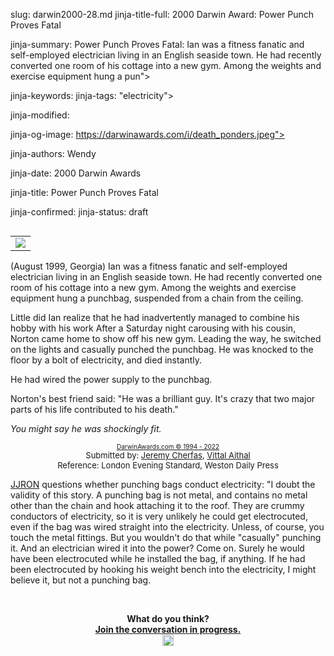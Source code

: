 slug: darwin2000-28.md
jinja-title-full: 2000 Darwin Award: Power Punch Proves Fatal

jinja-summary: Power Punch Proves Fatal: Ian was a fitness fanatic and self-employed electrician living in an English seaside town. He had recently converted one room of his cottage into a new gym. Among the weights and exercise equipment hung a pun">

jinja-keywords:
jinja-tags: "electricity">

jinja-modified:

jinja-og-image: https://darwinawards.com/i/death_ponders.jpeg">

jinja-authors: Wendy

jinja-date: 2000 Darwin Awards


jinja-title: Power Punch Proves Fatal


jinja-confirmed:
jinja-status: draft

<TABLE border=0 align=right><TR><TD align=center>
<A href="/cgi/search.pl?keywords=category%3Delectricity&swishindex=stories.data&show_description=yes&maxdisplay=10&maxresults=50"><IMG src="/i/icon/electricity.jpg" border=0></A>

</TD></TR></TABLE>

(August 1999, Georgia) <!-- Ian Norton, 25, of Weston-super-Mare. Best friend Jim Ford. --> Ian was a fitness fanatic and self-employed electrician living in an English seaside town. He had recently converted one room of his cottage into a new gym. Among the weights and exercise equipment hung a punchbag, suspended from a chain from the ceiling.

Little did Ian realize that he had inadvertently managed to combine his hobby with his work After a Saturday night carousing with his cousin, Norton came home to show off his new gym. Leading the way, he switched on the lights and casually punched the punchbag. He was knocked to the floor by a bolt of electricity, and died instantly.

He had wired the power supply to the punchbag.

Norton's best friend said: "He was a brilliant guy. It's crazy that two major parts of his life contributed to his death."
<P><I>You might say he was shockingly fit.</I>

<P align="center"><FONT size="-7"><A href="http://darwinawards.com/misc/copyright.html">DarwinAwards.com &copy; 1994 - 2022<BR>
</A></FONT><FONT size="-1">Submitted by: <A href="mailto:REMOVE-jcherfas@cix.co.uk">Jeremy Cherfas</A>, <A href="mailto:REMOVE-vittal.aithal@bigfoot.com">Vittal Aithal<BR>
</A></FONT><FONT size="-1">Reference: London Evening Standard, Weston Daily Press
</FONT>
<P><A href="mailto:REMOVE-jjron@mail-togo.com">JJRON</A>
questions whether punching bags conduct electricity: &quot;I doubt the validity of this story. A punching bag is not metal, and contains no metal other than the chain and hook attaching it to the roof. They are crummy conductors of electricity, so it is very unlikely he could get electrocuted, even if the bag was wired straight into the electricity. Unless, of course, you touch the metal fittings. But you wouldn't do that while &quot;casually&quot; punching it. And an electrician wired it into the power? Come on.
Surely he would have been electrocuted while he installed the bag, if anything. If he had been electrocuted by hooking his weight bench into the electricity, I might believe it, but not a punching bag.
<P align="center">&nbsp;
<CENTER>
<P><B>What do you think?<BR>
<A href="http://DarwinAwards.com/_NONODELETE_/critiques/000405.html">Join the conversation in progress.
<BR>
<IMG src="/i/point11.gif" width="18" height="18" border="0">
</A></B></P>
</CENTER>

<!--#include virtual="/inc/votebar_viewvoteonly" -->



</H2>
</CENTER>

<!--#include file=nav_2000.html -->


